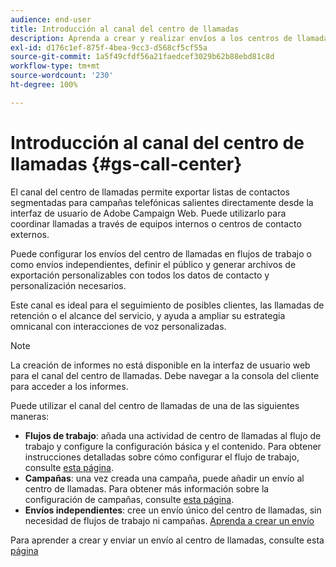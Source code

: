 ```yaml
---
audience: end-user
title: Introducción al canal del centro de llamadas
description: Aprenda a crear y realizar envíos a los centros de llamadas con Adobe Campaign Web
exl-id: d176c1ef-875f-4bea-9cc3-d568cf5cf55a
source-git-commit: 1a5f49cfdf56a21faedcef3029b62b88ebd81c8d
workflow-type: tm+mt
source-wordcount: '230'
ht-degree: 100%

---
```


# Introducción al canal del centro de llamadas {#gs-call-center}

El canal del centro de llamadas permite exportar listas de contactos segmentadas para campañas telefónicas salientes directamente desde la interfaz de usuario de Adobe Campaign Web. Puede utilizarlo para coordinar llamadas a través de equipos internos o centros de contacto externos.

Puede configurar los envíos del centro de llamadas en flujos de trabajo o como envíos independientes, definir el público y generar archivos de exportación personalizables con todos los datos de contacto y personalización necesarios.

Este canal es ideal para el seguimiento de posibles clientes, las llamadas de retención o el alcance del servicio, y ayuda a ampliar su estrategia omnicanal con interacciones de voz personalizadas.

>[!NOTE]
>
>La creación de informes no está disponible en la interfaz de usuario web para el canal del centro de llamadas. Debe navegar a la consola del cliente para acceder a los informes.

Puede utilizar el canal del centro de llamadas de una de las siguientes maneras:

* **Flujos de trabajo**: añada una actividad de centro de llamadas al flujo de trabajo y configure la configuración básica y el contenido. Para obtener instrucciones detalladas sobre cómo configurar el flujo de trabajo, consulte [esta página](../workflows/gs-workflow-creation.md).
* **Campañas**: una vez creada una campaña, puede añadir un envío al centro de llamadas. Para obtener más información sobre la configuración de campañas, consulte [esta página](../campaigns/gs-campaigns.md).
* **Envíos independientes**: cree un envío único del centro de llamadas, sin necesidad de flujos de trabajo ni campañas. [Aprenda a crear un envío](../msg/gs-deliveries.md)

Para aprender a crear y enviar un envío al centro de llamadas, consulte esta [página](../call-center/create-call-center.md)
